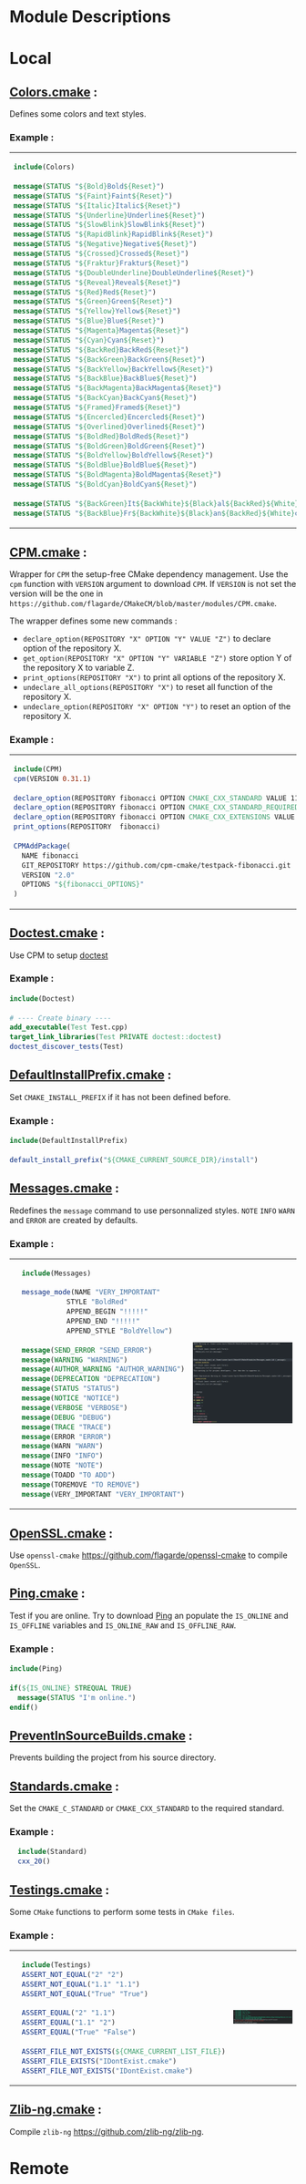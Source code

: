 # Module Descriptions

# Local

## [Colors.cmake](https://github.com/flagarde/CMakeCM/blob/master/modules/Colors.cmake) : ##
Defines some colors and text styles.

### Example :
      
<table>
 <tr>
  <td>
      
```cmake
include(Colors)
  
message(STATUS "${Bold}Bold${Reset}")
message(STATUS "${Faint}Faint${Reset}")
message(STATUS "${Italic}Italic${Reset}")
message(STATUS "${Underline}Underline${Reset}")
message(STATUS "${SlowBlink}SlowBlink${Reset}")
message(STATUS "${RapidBlink}RapidBlink${Reset}")
message(STATUS "${Negative}Negative${Reset}")
message(STATUS "${Crossed}Crossed${Reset}")
message(STATUS "${Fraktur}Fraktur${Reset}")
message(STATUS "${DoubleUnderline}DoubleUnderline${Reset}")
message(STATUS "${Reveal}Reveal${Reset}")
message(STATUS "${Red}Red${Reset}")
message(STATUS "${Green}Green${Reset}")
message(STATUS "${Yellow}Yellow${Reset}")
message(STATUS "${Blue}Blue${Reset}")
message(STATUS "${Magenta}Magenta${Reset}")
message(STATUS "${Cyan}Cyan${Reset}")
message(STATUS "${BackRed}BackRed${Reset}")
message(STATUS "${BackGreen}BackGreen${Reset}")
message(STATUS "${BackYellow}BackYellow${Reset}")
message(STATUS "${BackBlue}BackBlue${Reset}")
message(STATUS "${BackMagenta}BackMagenta${Reset}")
message(STATUS "${BackCyan}BackCyan${Reset}")
message(STATUS "${Framed}Framed${Reset}")
message(STATUS "${Encercled}Encercled${Reset}")
message(STATUS "${Overlined}Overlined${Reset}")
message(STATUS "${BoldRed}BoldRed${Reset}")
message(STATUS "${BoldGreen}BoldGreen${Reset}")
message(STATUS "${BoldYellow}BoldYellow${Reset}")
message(STATUS "${BoldBlue}BoldBlue${Reset}")
message(STATUS "${BoldMagenta}BoldMagenta${Reset}")
message(STATUS "${BoldCyan}BoldCyan${Reset}")

message(STATUS "${BackGreen}It${BackWhite}${Black}al${BackRed}${White}ia${Reset}")
message(STATUS "${BackBlue}Fr${BackWhite}${Black}an${BackRed}${White}ce${Reset}")
```
  </td>
  <td> 
   <p align="center">
    <img src="https://raw.githubusercontent.com/flagarde/CMakeCM/main/docs/pictures/Colors.png" alt="Colors" />
   </p> 
  </td>
 </tr>
</table>

## [CPM.cmake](https://github.com/flagarde/CMakeCM/blob/master/modules/CPM.cmake) : ##
Wrapper for `CPM` the setup-free CMake dependency management. Use the `cpm` function with `VERSION` argument to download `CPM`. If `VERSION` is not set the version will be the one in `https://github.com/flagarde/CMakeCM/blob/master/modules/CPM.cmake`.

The wrapper defines some new commands :
* `declare_option(REPOSITORY "X" OPTION "Y" VALUE "Z")` to declare option of the repository X.
* `get_option(REPOSITORY "X" OPTION "Y" VARIABLE "Z")` store option Y of the repository X to variable Z.
* `print_options(REPOSITORY "X")` to print all options of the repository X.
* `undeclare_all_options(REPOSITORY "X")` to reset all function of the repository X.
* `undeclare_option(REPOSITORY "X" OPTION "Y")` to reset an option of the repository X.

### Example :
      
<table>
 <tr>
  <td>
      
```cmake
include(CPM)
cpm(VERSION 0.31.1)

declare_option(REPOSITORY fibonacci OPTION CMAKE_CXX_STANDARD VALUE 11)
declare_option(REPOSITORY fibonacci OPTION CMAKE_CXX_STANDARD_REQUIRED VALUE TRUE)
declare_option(REPOSITORY fibonacci OPTION CMAKE_CXX_EXTENSIONS VALUE FALSE)
print_options(REPOSITORY  fibonacci)

CPMAddPackage(
  NAME fibonacci
  GIT_REPOSITORY https://github.com/cpm-cmake/testpack-fibonacci.git
  VERSION "2.0"
  OPTIONS "${fibonacci_OPTIONS}"
)
```
  </td>
  <td> 
   <p align="center">
    <img src="https://raw.githubusercontent.com/flagarde/CMakeCM/main/docs/pictures/CPM.png" alt="CPM" />
   </p> 
  </td>
 </tr>
</table>

## [Doctest.cmake](https://github.com/flagarde/CMakeCM/blob/master/modules/Doctest.cmake) : ##
Use CPM to setup [doctest](https://github.com/onqtam/doctest)

### Example :

```cmake
include(Doctest)

# ---- Create binary ----
add_executable(Test Test.cpp)
target_link_libraries(Test PRIVATE doctest::doctest)
doctest_discover_tests(Test)
```

## [DefaultInstallPrefix.cmake](https://github.com/flagarde/CMakeCM/blob/master/modules/DefaultInstallPrefix.cmake) : ##
Set `CMAKE_INSTALL_PREFIX` if it has not been defined before. 

### Example :

```cmake
include(DefaultInstallPrefix)

default_install_prefix("${CMAKE_CURRENT_SOURCE_DIR}/install")
```
  
## [Messages.cmake](https://github.com/flagarde/CMakeCM/blob/master/modules/Messages.cmake) : ##
Redefines the `message` command to use personnalized styles. `NOTE` `INFO` `WARN` and `ERROR` are created by defaults.

### Example :

<table>
 <tr>
  <td>
  
```cmake
  include(Messages)
  
  message_mode(NAME "VERY_IMPORTANT"
             STYLE "BoldRed"
             APPEND_BEGIN "!!!!!"
             APPEND_END "!!!!!"
             APPEND_STYLE "BoldYellow")

  message(SEND_ERROR "SEND_ERROR")
  message(WARNING "WARNING")
  message(AUTHOR_WARNING "AUTHOR_WARNING")
  message(DEPRECATION "DEPRECATION")
  message(STATUS "STATUS")
  message(NOTICE "NOTICE")
  message(VERBOSE "VERBOSE")
  message(DEBUG "DEBUG")
  message(TRACE "TRACE")
  message(ERROR "ERROR")
  message(WARN "WARN")
  message(INFO "INFO")
  message(NOTE "NOTE")
  message(TOADD "TO ADD")
  message(TOREMOVE "TO REMOVE")
  message(VERY_IMPORTANT "VERY_IMPORTANT")
```
</td>
  <td> 
   <p align="center">
    <img src="https://raw.githubusercontent.com/flagarde/CMakeCM/main/docs/pictures/Messages.png" alt="Messages" />
  </p>
  </td>
 </tr>
</table>

## [OpenSSL.cmake](https://github.com/flagarde/CMakeCM/blob/master/modules/OpenSSL.cmake) : ##
Use `openssl-cmake` https://github.com/flagarde/openssl-cmake to compile `OpenSSL`.

## [Ping.cmake](https://github.com/flagarde/CMakeCM/blob/master/modules/Ping.cmake) : ##
Test if you are online. Try to download [Ping](https://github.com/flagarde/Ping) an populate the `IS_ONLINE` and `IS_OFFLINE` variables and `IS_ONLINE_RAW` and `IS_OFFLINE_RAW`.

### Example :

```cmake
include(Ping)

if(${IS_ONLINE} STREQUAL TRUE)
  message(STATUS "I'm online.")
endif()
```

## [PreventInSourceBuilds.cmake](https://github.com/flagarde/CMakeCM/blob/master/modules/PreventInSourceBuilds.cmake) : ##
Prevents building the project from his source directory.

## [Standards.cmake](https://github.com/flagarde/CMakeCM/blob/master/modules/Standards.cmake) : ##
Set the `CMAKE_C_STANDARD` or `CMAKE_CXX_STANDARD` to the required standard.

### Example :

```cmake
  include(Standard)
  cxx_20()
```

## [Testings.cmake](https://github.com/flagarde/CMakeCM/blob/master/modules/Testings.cmake) : ##
Some `CMake` functions to perform some tests in `CMake files`.

### Example :

<table>
 <tr>
  <td>
    
```cmake
  include(Testings)
  ASSERT_NOT_EQUAL("2" "2")
  ASSERT_NOT_EQUAL("1.1" "1.1")
  ASSERT_NOT_EQUAL("True" "True")

  ASSERT_EQUAL("2" "1.1")
  ASSERT_EQUAL("1.1" "2")
  ASSERT_EQUAL("True" "False")

  ASSERT_FILE_NOT_EXISTS(${CMAKE_CURRENT_LIST_FILE})
  ASSERT_FILE_EXISTS("IDontExist.cmake")
  ASSERT_FILE_NOT_EXISTS("IDontExist.cmake")
```
</td>
  <td> 
   <p align="center">
    <img src="https://raw.githubusercontent.com/flagarde/CMakeCM/main/docs/pictures/Testings.png" alt="Testings" />
  </p>
  </td>
 </tr>
</table>

## [Zlib-ng.cmake](https://github.com/flagarde/CMakeCM/blob/master/modules/Zlib-ng.cmake) : ##
Compile `zlib-ng` https://github.com/zlib-ng/zlib-ng.

# Remote
